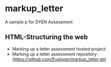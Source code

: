 # markup_letter
A sample p for DYEN Assessment

## HTML-Structuring the web
- Marking up a letter assessment hosted project:
- Marking up a letter assessment repository: (https://github.com/Evaloper/markup_letter.git)
